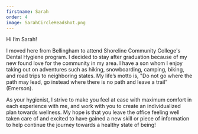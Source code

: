 ```yaml
---
firstname: Sarah
order: 4
image: SarahCircleHeadshot.png
---
```

Hi I’m Sarah! 

I moved here from Bellingham to attend Shoreline Community College's Dental Hygiene program.  I decided to stay after graduation because of my new found love for the community in my area. I have a son whom I enjoy taking out on adventures such as hiking, snowboarding, camping, biking, and road trips to neighboring states. My life’s motto is, "Do not go where the path may lead, go instead where there is no path and leave a trail” (Emerson).

As your hygienist, I strive to make you feel at ease with maximum comfort in each experience with me, and work with you to create an individualized plan towards wellness. My hope is that you leave the office feeling well taken care of and excited to have gained a new skill or piece of information to help continue the journey towards a healthy state of being! 


